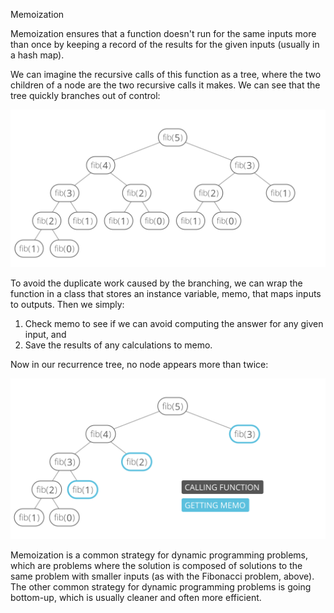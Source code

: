 Memoization

Memoization ensures that a function doesn't run for the same inputs more than once by keeping a record of the results for the given inputs (usually in a hash map).

We can imagine the recursive calls of this function as a tree, where the two children of a node are the two recursive calls it makes. We can see that the tree quickly branches out of control:

![alt text](https://github.com/jorgecasariego/Interview-Questions/blob/master/Memoization/fibonacci__binary_tree_recursive.svg)

To avoid the duplicate work caused by the branching, we can wrap the function in a class that stores an instance variable, memo, that maps inputs to outputs. Then we simply:

1. Check memo to see if we can avoid computing the answer for any given input, and
2. Save the results of any calculations to memo.

Now in our recurrence tree, no node appears more than twice:

![alt text](https://github.com/jorgecasariego/Interview-Questions/blob/master/Memoization/fibonacci__binary_tree_memoized.svg)


Memoization is a common strategy for dynamic programming problems, which are problems where the solution is composed of solutions to the same problem with smaller inputs (as with the Fibonacci problem, above). The other common strategy for dynamic programming problems is going bottom-up, which is usually cleaner and often more efficient.
